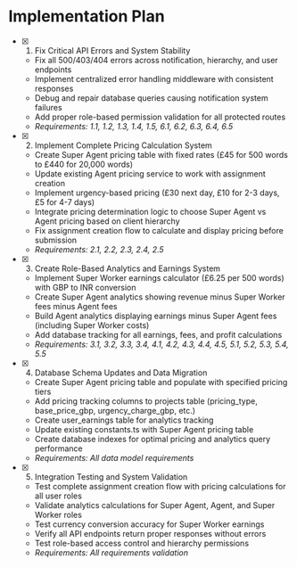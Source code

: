 # Implementation Plan

- [x] 1. Fix Critical API Errors and System Stability
  - Fix all 500/403/404 errors across notification, hierarchy, and user endpoints
  - Implement centralized error handling middleware with consistent responses
  - Debug and repair database queries causing notification system failures
  - Add proper role-based permission validation for all protected routes
  - _Requirements: 1.1, 1.2, 1.3, 1.4, 1.5, 6.1, 6.2, 6.3, 6.4, 6.5_

- [x] 2. Implement Complete Pricing Calculation System
  - Create Super Agent pricing table with fixed rates (£45 for 500 words to £440 for 20,000 words)
  - Update existing Agent pricing service to work with assignment creation
  - Implement urgency-based pricing (£30 next day, £10 for 2-3 days, £5 for 4-7 days)
  - Integrate pricing determination logic to choose Super Agent vs Agent pricing based on client hierarchy
  - Fix assignment creation flow to calculate and display pricing before submission
  - _Requirements: 2.1, 2.2, 2.3, 2.4, 2.5_

- [x] 3. Create Role-Based Analytics and Earnings System
  - Implement Super Worker earnings calculator (£6.25 per 500 words) with GBP to INR conversion
  - Create Super Agent analytics showing revenue minus Super Worker fees minus Agent fees
  - Build Agent analytics displaying earnings minus Super Agent fees (including Super Worker costs)
  - Add database tracking for all earnings, fees, and profit calculations
  - _Requirements: 3.1, 3.2, 3.3, 3.4, 4.1, 4.2, 4.3, 4.4, 4.5, 5.1, 5.2, 5.3, 5.4, 5.5_

- [x] 4. Database Schema Updates and Data Migration
  - Create Super Agent pricing table and populate with specified pricing tiers
  - Add pricing tracking columns to projects table (pricing_type, base_price_gbp, urgency_charge_gbp, etc.)
  - Create user_earnings table for analytics tracking
  - Update existing constants.ts with Super Agent pricing table
  - Create database indexes for optimal pricing and analytics query performance
  - _Requirements: All data model requirements_

- [x] 5. Integration Testing and System Validation
  - Test complete assignment creation flow with pricing calculations for all user roles
  - Validate analytics calculations for Super Agent, Agent, and Super Worker roles
  - Test currency conversion accuracy for Super Worker earnings
  - Verify all API endpoints return proper responses without errors
  - Test role-based access control and hierarchy permissions
  - _Requirements: All requirements validation_